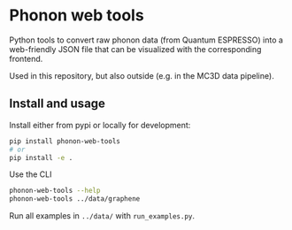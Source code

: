 # Phonon web tools

Python tools to convert raw phonon data (from Quantum ESPRESSO) into a web-friendly JSON file that can be visualized with the corresponding frontend.

Used in this repository, but also outside (e.g. in the MC3D data pipeline).

## Install and usage

Install either from pypi or locally for development:

```bash
pip install phonon-web-tools
# or
pip install -e .
```

Use the CLI

```bash
phonon-web-tools --help
phonon-web-tools ../data/graphene
```

Run all examples in `../data/` with `run_examples.py`.
